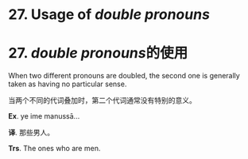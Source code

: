# **27. Usage of** *double pronouns* 
# 27. *double pronouns***的使用**

 When two different pronouns are doubled, the second one is generally taken as 
having no particular sense.

当两个不同的代词叠加时，第二个代词通常没有特别的意义。

 **Ex**. ye ime manussā... 

 **译**. 那些男人。 

 **Trs**. The ones who are men.